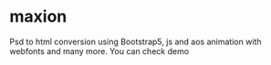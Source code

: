 # maxion
Psd to html conversion using Bootstrap5, js and aos animation with webfonts and many more.
You can check demo 
